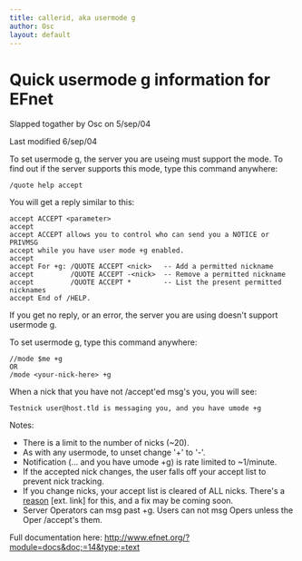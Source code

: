 ```yaml
---
title: callerid, aka usermode g
author: Osc
layout: default
---
```


# Quick usermode g information for EFnet

Slapped togather by Osc on 5/sep/04

Last modified 6/sep/04

To set usermode g, the server you are useing must support the mode. To find
out if the server supports this mode, type this command anywhere:



    /quote help accept


You will get a reply similar to this:



    accept ACCEPT <parameter>
    accept
    accept ACCEPT allows you to control who can send you a NOTICE or PRIVMSG
    accept while you have user mode +g enabled.
    accept
    accept For +g: /QUOTE ACCEPT <nick>   -- Add a permitted nickname
    accept         /QUOTE ACCEPT -<nick>  -- Remove a permitted nickname
    accept         /QUOTE ACCEPT *        -- List the present permitted nicknames
    accept End of /HELP.


If you get no reply, or an error, the server you are using doesn't support
usermode g.

To set usermode g, type this command anywhere:



    //mode $me +g
    OR
    /mode <your-nick-here> +g


When a nick that you have not /accept'ed msg's you, you will see:



    Testnick user@host.tld is messaging you, and you have umode +g


Notes:

  * There is a limit to the number of nicks (~20).
  * As with any usermode, to unset change '+' to '-'.
  * Notification (... and you have umode +g) is rate limited to ~1/minute.
  * If the accepted nick changes, the user falls off your accept list to prevent nick tracking.
  * If you change nicks, your accept list is cleared of ALL nicks. There's a [reason](http://lists.ircd-hybrid.org/pipermail/hybrid/2005-June/000770.html) [ext. link] for this, and a fix may be coming soon.
  * Server Operators can msg past +g. Users can not msg Opers unless the Oper /accept's them.

Full documentation here: [http://www.efnet.org/?module=docs&doc;=14&type;=text
](http://www.efnet.org/?module=docs&doc=14&type=text)
